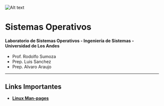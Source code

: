 ![Alt text](https://github.com/alvarolac/Sistemas-Operativos-ULA/blob/master/.resources/logo_computacion.png)

# Sistemas Operativos
#### Laboratorio de Sistemas Operativos - Ingeniería de Sistemas - Universidad de Los Andes

* Prof. Rodolfo Sumoza
* Prep. Luis Sanchez
* Prep. Alvaro Araujo

----

## Links Importantes
* [**Linux Man-pages**](https://www.kernel.org/doc/man-pages/)
